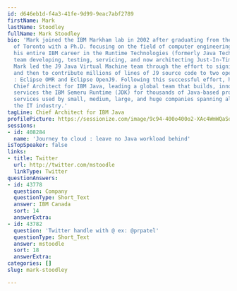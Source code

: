 ```yaml
---
id: d646eb1d-f4a3-41fe-9d99-9eac7abf2789
firstName: Mark
lastName: Stoodley
fullName: Mark Stoodley
bio: 'Mark joined the IBM Markham lab in 2002 after graduating from the University
  of Toronto with a Ph.D. focusing on the field of computer engineering. He spent
  his entire IBM career in the Runtime Technologies (formerly Java Technology Center)
  team developing, testing, servicing, and now architecting Just-In-Time (JIT) compilers.
  Mark led the J9 Java Virtual Machine team through the effort to significantly refactor
  and then to contribute millions of lines of J9 source code to two open projects
  : Eclipse OMR and Eclipse OpenJ9. Following this successful effort, he became the
  Chief Architect for IBM Java, leading a global team that builds, innovates in, and
  services the IBM Semeru Runtime (JDK) for thousands of Java-based products and cloud
  services used by small, medium, large, and huge companies spanning all sectors of
  the IT industry.'
tagLine: Chief Architect for IBM Java
profilePicture: https://sessionize.com/image/9c94-400o400o2-XAc4WmWQaSdeXpiLfiPWJN.jpg
sessions:
- id: 408284
  name: 'Journey to cloud : leave no Java workload behind'
isTopSpeaker: false
links:
- title: Twitter
  url: http://twitter.com/mstoodle
  linkType: Twitter
questionAnswers:
- id: 43778
  question: Company
  questionType: Short_Text
  answer: IBM Canada
  sort: 14
  answerExtra: 
- id: 43782
  question: 'Twitter handle with @ ex: @prpatel'
  questionType: Short_Text
  answer: mstoodle
  sort: 18
  answerExtra: 
categories: []
slug: mark-stoodley

---
```

